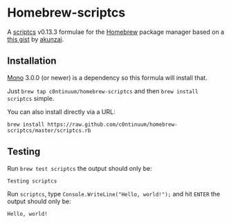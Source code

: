 # Homebrew-scriptcs

A [scriptcs](http://scriptcs.net/)
v0.13.3 formulae for the [Homebrew](http://brew.sh/)
package manager based on a [this gist](https://gist.github.com/akunzai/bbcac93646ca08bd8569)
by [akunzai](https://github.com/akunzai).

## Installation

[Mono](http://www.mono-project.com/) 3.0.0 (or newer) is a dependency
so this formula will install that.

Just `brew tap c0ntinuum/homebrew-scriptcs`
and then `brew install scriptcs` simple.


You can also install directly via a URL:

```
brew install https://raw.github.com/c0ntinuum/homebrew-scriptcs/master/scriptcs.rb
```

## Testing

Run ```brew test scriptcs``` the output should only be:

```
Testing scriptcs
```

Run ```scriptcs```,
type ```Console.WriteLine("Hello, world!");```
and hit ```ENTER```
the output should only be:

```
Hello, world!
```
